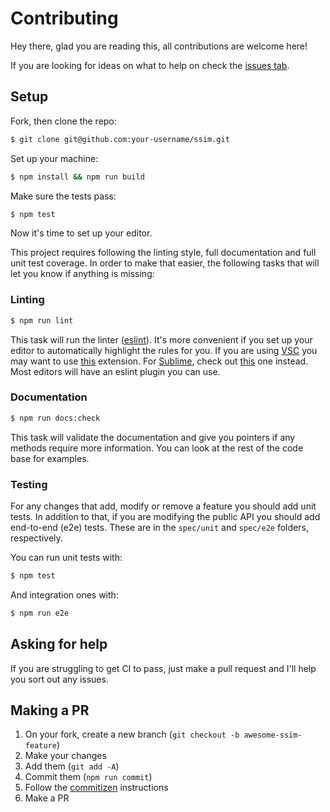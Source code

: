 # Contributing

Hey there, glad you are reading this, all contributions are welcome here!

If you are looking for ideas on what to help on check the [issues tab](https://github.com/obartra/ssim/issues).

## Setup

Fork, then clone the repo:

```bash
$ git clone git@github.com:your-username/ssim.git
```

Set up your machine:

```bash
$ npm install && npm run build
```

Make sure the tests pass:

```bash
$ npm test
```

Now it's time to set up your editor.

This project requires following the linting style, full documentation and full unit test coverage. In order to make that easier, the following tasks that will let you know if anything is missing:

### Linting

```bash
$ npm run lint
```

This task will run the linter ([eslint](http://eslint.org/)). It's more convenient if you set up your editor to automatically highlight the rules for you. If you are using [VSC](https://code.visualstudio.com/) you may want to use [this](https://marketplace.visualstudio.com/items?itemName=dbaeumer.vscode-eslint) extension. For [Sublime](https://www.sublimetext.com/), check out [this](https://github.com/roadhump/SublimeLinter-eslint) one instead. Most editors will have an eslint plugin you can use.

### Documentation

```bash
$ npm run docs:check
```

This task will validate the documentation and give you pointers if any methods require more information. You can look at the rest of the code base for examples.

### Testing

For any changes that add, modify or remove a feature you should add unit tests. In addition to that, if you are modifying the public API you should add end-to-end (e2e) tests. These are in the `spec/unit` and `spec/e2e` folders, respectively.

You can run unit tests with:

```bash
$ npm test
```

And integration ones with:

```bash
$ npm run e2e
```

## Asking for help

If you are struggling to get CI to pass, just make a pull request and I'll help you sort out any issues.

## Making a PR

1. On your fork, create a new branch (`git checkout -b awesome-ssim-feature`)
2. Make your changes
3. Add them (`git add -A`)
4. Commit them (`npm run commit`)
5. Follow the [commitizen](https://github.com/commitizen/cz-cli) instructions
6. Make a PR
